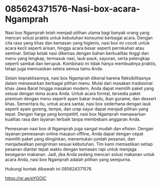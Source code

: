 # 085624371576-Nasi-box-acara-Ngamprah
Nasi box Ngamprah telah menjadi pilihan utama bagi banyak orang yang mencari solusi praktis untuk kebutuhan konsumsi berbagai acara. Dengan cita rasa yang khas dan kemasan yang higienis, nasi box ini cocok untuk acara kecil seperti arisan, hingga acara besar seperti pernikahan atau seminar. Setiap kotak nasi dikemas dengan bahan berkualitas tinggi dan menu yang lengkap, termasuk nasi, lauk-pauk, sayuran, serta pelengkap seperti sambal dan kerupuk. Kombinasi ini tidak hanya membuatnya praktis, tetapi juga memuaskan selera semua tamu Anda.

Selain kepraktisannya, nasi box Ngamprah dikenal karena fleksibilitasnya dalam menawarkan berbagai pilihan menu. Mulai dari masakan tradisional khas Jawa Barat hingga masakan modern, Anda dapat memilih paket yang sesuai dengan tema acara Anda. Untuk acara formal, tersedia paket premium dengan menu seperti ayam bakar madu, ikan gurame, dan dessert khas. Sementara itu, untuk acara santai, nasi box sederhana dengan lauk seperti ayam goreng, tempe, dan urap sayur dapat menjadi pilihan yang tepat. Dengan harga yang kompetitif, nasi box Ngamprah menawarkan kualitas rasa dan layanan terbaik tanpa membebani anggaran Anda.

Pemesanan nasi box di Ngamprah juga sangat mudah dan efisien. Dengan layanan pemesanan online maupun offline, Anda dapat dengan cepat memilih paket yang diinginkan, menentukan jumlah pesanan, dan menjadwalkan pengiriman sesuai kebutuhan. Tim kami memastikan setiap pesanan diantar tepat waktu dengan kemasan rapi untuk menjaga kesegaran makanan. Jadi, jika Anda sedang mencari solusi makanan untuk acara Anda, nasi box Ngamprah adalah pilihan yang sempurna.

Hubungi kontak dibawah ini
085624371576

https://qr.ae/pYGOlC
